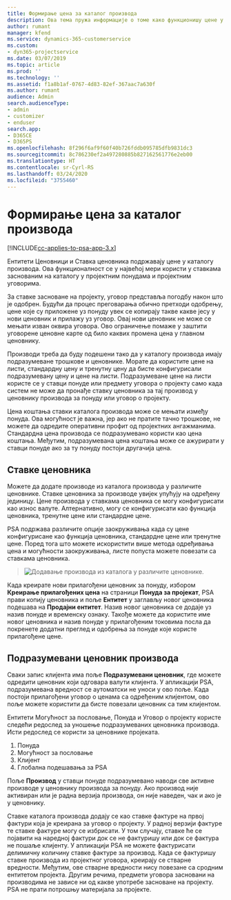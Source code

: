 ```yaml
---
title: Формирање цена за каталог производа
description: Ова тема пружа информације о томе како функционишу цене у каталогу производа у апликацији Dynamics 365 Project Service Automation (PSA).
author: rumant
manager: kfend
ms.service: dynamics-365-customerservice
ms.custom:
- dyn365-projectservice
ms.date: 03/07/2019
ms.topic: article
ms.prod: ''
ms.technology: ''
ms.assetid: f1a8b1af-0767-4d83-82ef-367aac7a630f
ms.author: rumant
audience: Admin
search.audienceType:
- admin
- customizer
- enduser
search.app:
- D365CE
- D365PS
ms.openlocfilehash: 8f296f6af9f60f40b726fddb095785dfb9831dc3
ms.sourcegitcommit: 8c786230ef2a497280885b827162561776e2eb00
ms.translationtype: HT
ms.contentlocale: sr-Cyrl-RS
ms.lasthandoff: 03/24/2020
ms.locfileid: "3755460"
---
```

# <a name="product-catalog-pricing"></a>Формирање цена за каталог производа 

[!INCLUDE[cc-applies-to-psa-app-3.x](../includes/cc-applies-to-psa-app-3x.md)]


Ентитети Ценовници и Ставка ценовника подржавају цене у каталогу производа. Ова функционалност се у највећој мери користи у ставкама заснованим на каталогу у пројектним понудама и пројектним уговорима.

За ставке засноване на пројекту, уговор представља погодбу након што је одобрен. Будући да процес преговарања обично претходи одобрењу, цене које су приложене уз понуду увек се копирају такве какве јесу у нови ценовник и прилажу уз уговор. Овај нови ценовник не може се мењати изван оквира уговора. Ово ограничење помаже у заштити уговорене ценовне карте од било каквих промена цена у главном ценовнику.

Производи треба да буду подешени тако да у каталогу производа имају подразумеване трошкове и ценовнике. Морате да користите цене на листи, стандардну цену и тренутну цену да бисте конфигурисали подразумевану цену и цене на листи. Подразумеване цене на листи користе се у ставци понуде или предмету уговора о пројекту само када систем не може да пронађе ставку ценовника за тај производ у ценовнику производа за понуду или уговор о пројекту.

Цена коштања ставки каталога производа може се мењати између понуда. Ова могућност је важна, јер ако не пратите тачно трошкове, не можете да одредите оперативни профит од пројектних ангажманима. Стандардна цена производа се подразумевано користи као цена коштања. Међутим, подразумевана цена коштања може се ажурирати у ставци понуде ако за ту понуду постоји другачија цена.

## <a name="price-list-items"></a>Ставке ценовника

Можете да додате производе из каталога производа у различите ценовнике. Ставке ценовника за производе увијек упућују на одређену јединицу. Цене производа у ставкама ценовника се могу конфигурисати као износ валуте. Алтернативно, могу се конфигурисати као функција ценовника, тренутне цене или стандардне цене.

PSA подржава различите опције заокруживања када су цене конфигурисане као функција ценовника, стандардне цене или тренутне цене. Поред тога што можете искористити више метода одређивања цена и могућности заокруживања, листе попуста можете повезати са ставкама ценовника. 

> ![Додавање производа из каталога у различите ценовнике.](media/basic-guide-16.png)

Када креирате нови прилагођени ценовник за понуду, избором **Креирање прилагођених цена** на страници **Понуда за пројекат**, PSA прави копију ценовника и поље **Ентитет** у заглављу новог ценовника подешава на **Продајни ентитет**. Назив новог ценовника се додаје уз назив понуде и временску ознаку. Такође можете да користите име новог ценовника и назив понуде у прилагођеним токовима посла да покренете додатни преглед и одобрења за понуде које користе прилагођене цене.

 
## <a name="default-product-price-list"></a>Подразумевани ценовник производа
Сваки запис клијента има поље **Подразумевани ценовник**, где можете одредити ценовник који одговара валути клијента. У апликацији PSA, подразумевана вредност се аутоматски не уноси у ово поље. Када постоји прилагођени уговор о ценама са одређеним клијентом, ово поље можете користити да бисте повезали ценовник са тим клијентом.

Ентитети Могућност за пословање, Понуда и Уговор о пројекту користе следећи редослед за уношење подразумеваних ценовника производа. Исти редослед се користи за ценовнике пројеката.

1.  Понуда
2.  Могућност за пословање
3.  Клијент
4.  Глобална подешавања за PSA

Поље **Производ** у ставци понуде подразумевано наводи све активне производе у ценовнику производа за понуду. Ако производ није активиран или је радна верзија производа, он није наведен, чак и ако је у ценовнику. 

Ставке каталога производа додају се као ставке фактуре на првој фактури која је креирана за уговор о пројекту. У радној верзији фактуре те ставке фактуре могу се избрисати. У том случају, ставке ће се појавити на наредној фактури док се не фактуришу или док се фактура не пошаље клијенту. У апликацији PSA не можете фактурисати делимичну количину ставке фактуре за производ. Када се фактуришу ставке производа из пројектног уговора, креирају се стварне вредности. Међутим, ове стварне вредности нису повезане са сродним ентитетом пројекта. Другим речима, предмети уговора засновани на производима не зависе ни од какве употребе засноване на пројекту. PSA не прати потрошњу материјала за пројекте.
